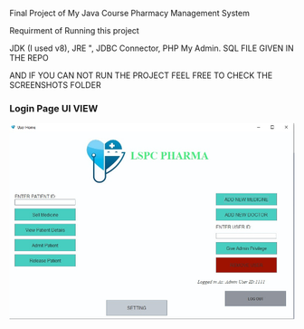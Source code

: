 Final Project of My Java Course Pharmacy Management System

Requirment of Running this project

JDK (I used v8),
JRE ",
JDBC Connector,
PHP My Admin.
SQL FILE GIVEN IN THE REPO

AND IF YOU CAN NOT RUN THE PROJECT FEEL FREE TO CHECK THE SCREENSHOTS FOLDER


### Login Page UI VIEW 

<img src="Screenshots/AdminLandingPage.jpg"/>
